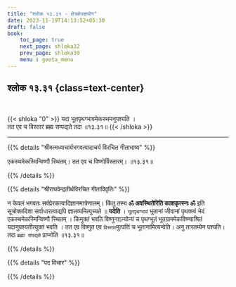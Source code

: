 ```yaml
---
title: "श्लोक १३.३१ - क्षेत्रक्षेत्रज्ञयोग"
date: 2023-11-19T14:13:52+05:30
draft: false
book:
    toc_page: true
    next_page: shloka32
    prev_page: shloka30
    menu : geeta_menu
---
```




## श्लोक १३.३१ {class=text-center}

<br/>

{{< shloka  "0"  >}}
यदा भूतपृथग्भावमेकस्थमनुपश्यति ।  
तत एव च विस्तारं ब्रह्म सम्पद्यते तदा ॥१३.३१॥
{{< /shloka >}}

---


{{% details "श्रीमत्मध्वाचार्यभगवत्पादाचर्य विरचित  गीताभाष्य" %}}

एकस्थमेकस्मिन्विष्णौ स्थितम्। तत एव च विष्णोर्विस्तारम्। ॥१३.३१॥

{{% /details %}}



{{% details "श्रीराघवेन्द्रतीर्थविरचित गीताविवृतिः" %}}

न केवलं भगवतः सर्वप्रेरकत्वादिज्ञानमात्रेणालम्‌। 
किंतु तस्य **ॐ अवस्थितेरिति काशकृत्स्नः ॐ** इति 
सूत्रोक्तदिशा सर्वाधारत्वाद्यपि ज्ञातव्यमित्युच्यते 
॥ **यदेति** । `भूतपृथग्भावं` भूतानां जीवानां 
पृथक्त्वं भेदं एकस्थमेकस्मिन्विष्णौ स्थितम्‌ । किमुक्तं 
भवति विष्णुनाऽन्योन्यं च पृथग्भूतं 
भूतग्राममेकविष्ण्वाश्रितं यदानुपश्यतीत्युक्तं भवति । तत एव
विष्णुत एव `विस्तार`मुत्पत्तिं च भूतानामित्यन्वेति। 
अनु तारतम्येन पश्यति। तदा
`ब्रह्मा संपद्यते` प्राप्नोति ॥१३.३१॥

{{% /details %}}



{{% details "पद विचार" %}}


{{% /details %}}
